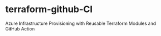 # terraform-github-CI
Azure Infrastructure Provisioning with Reusable Terraform Modules and GitHub Action
